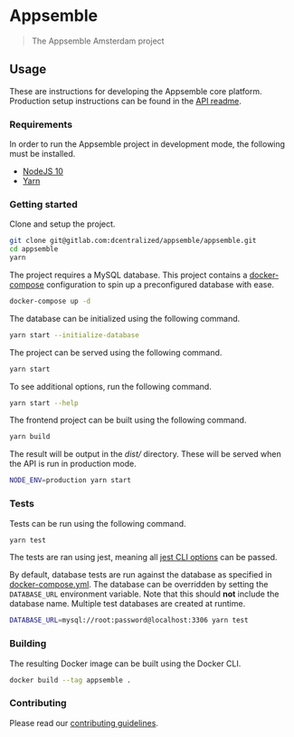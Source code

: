 # Appsemble

> The Appsemble Amsterdam project

## Usage

These are instructions for developing the Appsemble core platform. Production setup instructions can
be found in the [API readme](api/README.md).

### Requirements

In order to run the Appsemble project in development mode, the following must be installed.

- [NodeJS 10][]
- [Yarn][]

### Getting started

Clone and setup the project.

```sh
git clone git@gitlab.com:dcentralized/appsemble/appsemble.git
cd appsemble
yarn
```

The project requires a MySQL database. This project contains a [docker-compose][] configuration to
spin up a preconfigured database with ease.

```sh
docker-compose up -d
```

The database can be initialized using the following command.

```sh
yarn start --initialize-database
```

The project can be served using the following command.

```sh
yarn start
```

To see additional options, run the following command.

```sh
yarn start --help
```

The frontend project can be built using the following command.

```sh
yarn build
```

The result will be output in the _dist/_ directory. These will be served when the API is run in
production mode.

```sh
NODE_ENV=production yarn start
```

### Tests

Tests can be run using the following command.

```sh
yarn test
```

The tests are ran using jest, meaning all [jest CLI options][] can be passed.

By default, database tests are run against the database as specified in
[docker-compose.yml](docker-compose.yml). The database can be overridden by setting the
`DATABASE_URL` environment variable. Note that this should **not** include the database name.
Multiple test databases are created at runtime.

```sh
DATABASE_URL=mysql://root:password@localhost:3306 yarn test
```

### Building

The resulting Docker image can be built using the Docker CLI.

```sh
docker build --tag appsemble .
```

### Contributing

Please read our [contributing guidelines](./CONTRIBUTING.md).

[docker-compose]: https://docs.docker.com/compose
[docker credentials store]:
  https://docs.docker.com/engine/reference/commandline/login/#credentials-store
[jest cli options]: https://jestjs.io/docs/en/cli
[nodejs 10]: https://nodejs.org
[yarn]: https://yarnpkg.com
